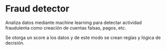 # Fraud detector

Analiza datos mediante machine learning para detectar actividad fraudulenta como creación de cuentas falsas, pagos, etc.

Se otorga un score a los datos y de este modo se crean reglas y lógica de decisión.
